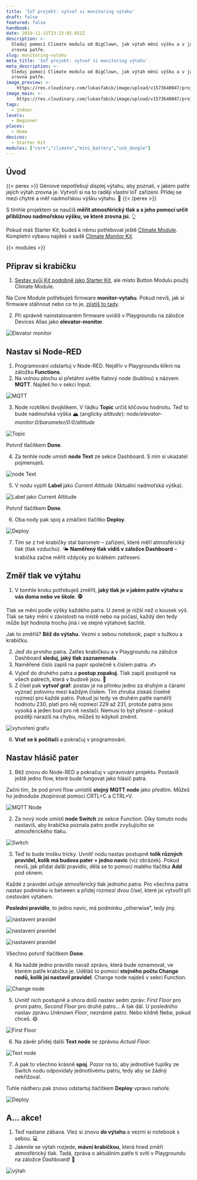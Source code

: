 ```yaml
---
title: 'IoT projekt: vytvoř si monitoring výtahu'
draft: false
featured: false
handbook:
date: 2019-11-15T13:23:02.652Z
description: >-
  Sleduj pomocí Climate modulu od BigClown, jak výtah mění výšku a v jakém je
  zrovna patře.
slug: monitoring-vytahu
meta_title: 'IoT projekt: vytvoř si monitoring výtahu'
meta_description: >-
  Sleduj pomocí Climate modulu od BigClown, jak výtah mění výšku a v jakém je
  zrovna patře.
image_preview: >-
    https://res.cloudinary.com/lukasfabik/image/upload/v1573640047/projects/project_placeholder.jpg
image_main: >-
    https://res.cloudinary.com/lukasfabik/image/upload/v1573640047/projects/project_placeholder.jpg
tags:
  - Indoor
levels:
  - Beginner
places:
  - Home
devices:
  - Starter Kit
modules: ["core","climate","mini_battery","usb_dongle"]
---
```

## Úvod

{{< perex >}}
Géniové nepotřebují displej výtahu, aby poznali, v jakém patře jejich výtah zrovna je. Vytvoří si na to raději vlastní IoT zařízení. Přidej se mezi chytré a měř nadmořskou výšku výtahu. 🤖
{{< /perex >}}

S tímhle projektem se naučíš **měřit atmosférický tlak a s jeho pomocí určit přibližnou nadmořskou výšku, ve které zrovna jsi.** 👆

Pokud máš Starter Kit, budeš k němu potřebovat ještě [Climate Module](https://obchod.bigclown.cz/climate-module/). Kompletní výbavu najdeš v sadě [Climate Monitor Kit](https://obchod.bigclown.cz/climate-monitor-kit/).

{{< modules >}}

## Připrav si krabičku

1. [Sestav svůj Kit podobně jako Starter Kit](https://www.bigclown.com/cs/handbook/), ale místo Button Modulu použij Climate Module.

Na Core Module potřebuješ firmware **monitor-vytahu**. Pokud nevíš, jak si firmware stáhnout nebo co to je, [zjistíš to tady](https://www.bigclown.com/cs/academy/jak-nahrat-firmware/).

2. Při správně nainstalovaném firmware uvidíš v Playgroundu na záložce Devices Alias jako **elevator-monitor**.

![Elevator monitor](https://res.cloudinary.com/lukasfabik/image/upload/v1573824579/projects/monitoring-vytahu/image6.png)

## Nastav si Node-RED

1. Programování odstartuj v Node-RED. Nejdřív v Playgroundu klikni na záložku **Functions**.
2. Na volnou plochu si přetáhni světle fialový node (bublinu) s názvem **MQTT**. Najdeš ho v sekci Input.

![MQTT](https://res.cloudinary.com/lukasfabik/image/upload/v1573824582/projects/monitoring-vytahu/image9.png)

3. Node rozklikni dvojklikem. V řádku **Topic** určíš klíčovou hodnotu. Teď to bude nadmořská výška 🏔 (anglicky _altitude_): _node/elevator-monitor:0/barometer/0:0/altitude_

![Topic](https://res.cloudinary.com/lukasfabik/image/upload/v1573824582/projects/monitoring-vytahu/image10.png)

Potvrď tlačítkem **Done**.

4. Za tenhle node umísti **node Text** ze sekce Dashboard. S ním si ukazatel pojmenuješ.

![node Text](https://res.cloudinary.com/lukasfabik/image/upload/v1573824584/projects/monitoring-vytahu/image17.png)

5. V nodu vyplň **Label** jako _Current Altitude_ (Aktuální nadmořská výška).

![Label jako Current Altitude](https://res.cloudinary.com/lukasfabik/image/upload/v1573824580/projects/monitoring-vytahu/image4.png)

Potvrď tlačítkem **Done**.

6. Oba nody pak spoj a zmáčkni tlačítko **Deploy**.

![Deploy](https://res.cloudinary.com/lukasfabik/image/upload/v1573824587/projects/monitoring-vytahu/image16.png)

7. Tím se z tvé krabičky stal barometr – zařízení, které měří atmosférický tlak (tlak vzduchu). 🌤️ **Naměřený tlak vidíš v záložce Dashboard** – krabička začne měřit vždycky po krátkém zatřesení.

## Změř tlak ve výtahu

1. V tomhle kroku potřebuješ změřit, **jaký tlak je v jakém patře výtahu u vás doma nebo ve škole**. 🕵️

Tlak se mění podle výšky každého patra. U země je nižší než o kousek výš. Tlak se taky mění v závislosti na místě nebo na počasí, každý den tedy může být hodnota trochu jiná i ve stejné výtahové šachtě.

Jak to změříš? **Běž do výtahu**. Vezmi s sebou notebook, papír s tužkou a krabičku.

2. Jeď do prvního patra. Zatřes krabičkou a v Playgroundu na záložce Dashboard **sleduj, jaký tlak zaznamenala**.
3. Naměřené číslo zapiš na papír společně s číslem patra. ✍️
4. Vyjeď do druhého patra a **postup zopakuj**. Tlak zapiš postupně na všech patrech, která v budově jsou. 🏡
5. Z čísel pak **vytvoř graf**: postav je na přímku jedno za druhým a čárami vyznač polovinu mezi každým číslem. Tím zhruba získáš číselné rozmezí pro každé patro. Pokud jsi tedy ve druhém patře naměřil hodnotu 230, platí pro něj rozmezí 229 až 231, protože patra jsou vysoká a jeden bod pro ně nestačí. Nemusí to být přesné – pokud později narazíš na chybu, můžeš to kdykoli změnit.

![vytvoření grafu](https://res.cloudinary.com/lukasfabik/image/upload/v1573824581/projects/monitoring-vytahu/image11.png)

6. **Vrať se k počítači** a pokračuj v programování.

## Nastav hlásič pater

1. Běž znovu do Node-RED a pokračuj v upravování projektu. Postavíš ještě jedno flow, které bude fungovat jako hlásič patra.

Začni tím, že pod první flow umístíš **stejný MQTT node** jako předtím. Můžeš ho jednoduše zkopírovat pomocí CRTL+C a CTRL+V.

![MQTT Node](https://res.cloudinary.com/lukasfabik/image/upload/v1573824585/projects/monitoring-vytahu/image15.png)

2. Za nový node umísti **node Switch** ze sekce Function. Díky tomuto nodu nastavíš, aby krabička poznala patro podle zvyšujícího se atmosférického tlaku.

![Switch](https://res.cloudinary.com/lukasfabik/image/upload/v1573824583/projects/monitoring-vytahu/image12.png)

3. Teď to bude trošku tricky. Uvnitř nodu nastav postupně **tolik různých pravidel, kolik má budova pater + jedno navíc** (viz obrázek). Pokud nevíš, jak přidat další pravidlo, dělá se to pomocí malého tlačítka **Add** pod oknem.

Každé z pravidel určuje atmosférický tlak jednoho patra. Pro všechna patra nastav podmínku is between a přidej rozmezí dvou čísel, které jsi vytvořil při cestování výtahem.

**Poslední pravidlo**, to jedno navíc, má podmínku „otherwise”, tedy jiný.

![nastavení pravidel](https://res.cloudinary.com/lukasfabik/image/upload/v1573824580/projects/monitoring-vytahu/image2.png)

![nastavení pravidel](https://res.cloudinary.com/lukasfabik/image/upload/v1573824583/projects/monitoring-vytahu/image13.png)

![nastavení pravidel](https://res.cloudinary.com/lukasfabik/image/upload/v1573824583/projects/monitoring-vytahu/image7.png)

Všechno potvrď tlačítkem **Done**.

4. Na každé jedno pravidlo navaž zprávu, která bude oznamovat, ve kterém patře krabička je. Uděláš to pomocí **stejného počtu Change nodů, kolik jsi nastavil pravidel**. Change node najdeš v sekci Function.

![Change node](https://res.cloudinary.com/lukasfabik/image/upload/v1573824584/projects/monitoring-vytahu/image14.png)

5. Uvnitř nich postupně a shora dolů nastav sedm zpráv: _First Floor_ pro první patro, _Second Floor_ pro druhé patro… A tak dál. U posledního nastav zprávu _Unknown Floor_, neznámé patro. Nebo klidně Nebe, pokud chceš. 😄

![First Floor](https://res.cloudinary.com/lukasfabik/image/upload/v1573824583/projects/monitoring-vytahu/image8.png)

6. Na závěr přidej další **Text node** se zprávou _Actual Floor_.

![Text node](https://res.cloudinary.com/lukasfabik/image/upload/v1573824581/projects/monitoring-vytahu/image5.png)

7. A pak to všechno krásně **spoj**. Pozor na to, aby jednotlivé ťuplíky ze Switch nodu odpovídaly jednotlivému patru, tedy aby se žádný nekřižoval.

Tuhle nádheru pak znovu odstartuj tlačítkem **Deploy** vpravo nahoře.

![Deploy](https://res.cloudinary.com/lukasfabik/image/upload/v1573824583/projects/monitoring-vytahu/image3.png)

## A... akce!

1. Teď nastane zábava. Vlez si znovu **do výtahu** a vezmi si notebook s sebou. 💻
2. Jakmile se výtah rozjede, **mávni krabičkou**, která hned změří atmosférický tlak. Tadá, zpráva o aktuálním patře ti svítí v Playgroundu na záložce Dashboard! 🤡

![výtah](https://res.cloudinary.com/lukasfabik/image/upload/v1573824579/projects/monitoring-vytahu/image1.png)
